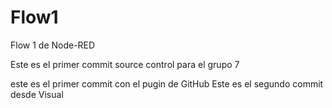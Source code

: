# Flow1
Flow 1 de Node-RED

Este es el primer commit source control para el grupo 7

este es el primer commit con el pugin de GitHub
Este es el segundo commit desde Visual 